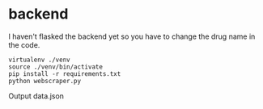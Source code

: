 # backend
I haven't flasked the backend yet so you have to change the drug name in the code.
```
virtualenv ./venv
source ./venv/bin/activate
pip install -r requirements.txt
python webscraper.py
```

Output
data.json
